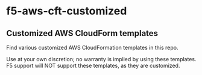 # f5-aws-cft-customized
## Customized AWS CloudForm templates ##

Find various customized AWS CloudFormation templates in this repo.

Use at your own discretion; no warranty is implied by using these templates. F5 support will NOT support these templates, as they are customized.
